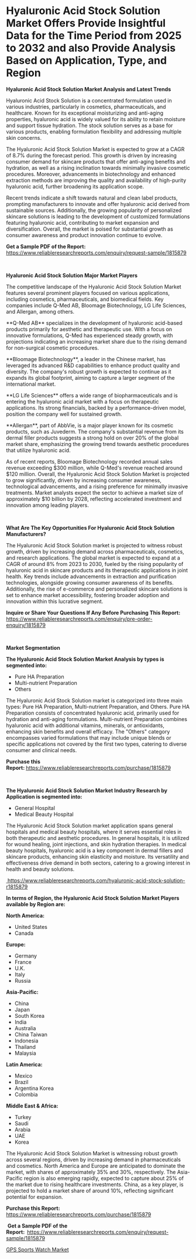 <p><h1>Hyaluronic Acid Stock Solution Market Offers Provide Insightful Data for the Time Period from 2025 to 2032 and also Provide Analysis Based on Application, Type, and Region</h1></p><p><strong>Hyaluronic Acid Stock Solution Market Analysis and Latest Trends</strong></p>
<p><p>Hyaluronic Acid Stock Solution is a concentrated formulation used in various industries, particularly in cosmetics, pharmaceuticals, and healthcare. Known for its exceptional moisturizing and anti-aging properties, hyaluronic acid is widely valued for its ability to retain moisture and support tissue hydration. The stock solution serves as a base for various products, enabling formulation flexibility and addressing multiple skin concerns.</p><p>The Hyaluronic Acid Stock Solution Market is expected to grow at a CAGR of 8.7% during the forecast period. This growth is driven by increasing consumer demand for skincare products that offer anti-aging benefits and hydration, as well as a rising inclination towards minimally invasive cosmetic procedures. Moreover, advancements in biotechnology and enhanced extraction methods are improving the quality and availability of high-purity hyaluronic acid, further broadening its application scope. </p><p>Recent trends indicate a shift towards natural and clean label products, prompting manufacturers to innovate and offer hyaluronic acid derived from sustainable sources. Additionally, the growing popularity of personalized skincare solutions is leading to the development of customized formulations featuring hyaluronic acid, contributing to market expansion and diversification. Overall, the market is poised for substantial growth as consumer awareness and product innovation continue to evolve.</p></p>
<p><strong>Get a Sample PDF of the Report:&nbsp;</strong> <a href="https://www.reliableresearchreports.com/enquiry/request-sample/1815879?utm_campaign=3581&utm_medium=2&utm_source=Github&utm_content=ia&utm_term=04042025&utm_id=hyaluronic-acid-stock-solution">https://www.reliableresearchreports.com/enquiry/request-sample/1815879</a></p>
<p>&nbsp;</p>
<p><strong>Hyaluronic Acid Stock Solution Major Market Players</strong></p>
<p><p>The competitive landscape of the Hyaluronic Acid Stock Solution Market features several prominent players focused on various applications, including cosmetics, pharmaceuticals, and biomedical fields. Key companies include Q-Med AB, Bloomage Biotechnology, LG Life Sciences, and Allergan, among others.</p><p>**Q-Med AB** specializes in the development of hyaluronic acid-based products primarily for aesthetic and therapeutic use. With a focus on innovative formulations, Q-Med has experienced steady growth, with projections indicating an increasing market share due to the rising demand for non-surgical cosmetic procedures.</p><p>**Bloomage Biotechnology**, a leader in the Chinese market, has leveraged its advanced R&D capabilities to enhance product quality and diversity. The company's robust growth is expected to continue as it expands its global footprint, aiming to capture a larger segment of the international market.</p><p>**LG Life Sciences** offers a wide range of biopharmaceuticals and is entering the hyaluronic acid market with a focus on therapeutic applications. Its strong financials, backed by a performance-driven model, position the company well for sustained growth.</p><p>**Allergan**, part of AbbVie, is a major player known for its cosmetic products, such as Juvederm. The company's substantial revenue from its dermal filler products suggests a strong hold on over 20% of the global market share, emphasizing the growing trend towards aesthetic procedures that utilize hyaluronic acid.</p><p>As of recent reports, Bloomage Biotechnology recorded annual sales revenue exceeding $300 million, while Q-Med's revenue reached around $120 million. Overall, the Hyaluronic Acid Stock Solution Market is projected to grow significantly, driven by increasing consumer awareness, technological advancements, and a rising preference for minimally invasive treatments. Market analysts expect the sector to achieve a market size of approximately $10 billion by 2028, reflecting accelerated investment and innovation among leading players.</p></p>
<p>&nbsp;</p>
<p><strong>What Are The Key Opportunities For Hyaluronic Acid Stock Solution Manufacturers?</strong></p>
<p><p>The Hyaluronic Acid Stock Solution market is projected to witness robust growth, driven by increasing demand across pharmaceuticals, cosmetics, and research applications. The global market is expected to expand at a CAGR of around 8% from 2023 to 2030, fueled by the rising popularity of hyaluronic acid in skincare products and its therapeutic applications in joint health. Key trends include advancements in extraction and purification technologies, alongside growing consumer awareness of its benefits. Additionally, the rise of e-commerce and personalized skincare solutions is set to enhance market accessibility, fostering broader adoption and innovation within this lucrative segment.</p></p>
<p><strong>Inquire or Share Your Questions If Any Before Purchasing This Report:</strong> <a href="https://www.reliableresearchreports.com/enquiry/pre-order-enquiry/1815879?utm_campaign=3581&utm_medium=2&utm_source=Github&utm_content=ia&utm_term=04042025&utm_id=hyaluronic-acid-stock-solution">https://www.reliableresearchreports.com/enquiry/pre-order-enquiry/1815879</a></p>
<p>&nbsp;</p>
<p><strong>Market Segmentation</strong></p>
<p><strong>The Hyaluronic Acid Stock Solution Market Analysis by types is segmented into:</strong></p>
<p><ul><li>Pure HA Preparation</li><li>Multi-nutrient Preparation</li><li>Others</li></ul></p>
<p><p>The Hyaluronic Acid Stock Solution market is categorized into three main types: Pure HA Preparation, Multi-nutrient Preparation, and Others. Pure HA Preparation consists of concentrated hyaluronic acid, primarily used for hydration and anti-aging formulations. Multi-nutrient Preparation combines hyaluronic acid with additional vitamins, minerals, or antioxidants, enhancing skin benefits and overall efficacy. The "Others" category encompasses varied formulations that may include unique blends or specific applications not covered by the first two types, catering to diverse consumer and clinical needs.</p></p>
<p><strong>Purchase this Report:&nbsp;</strong><a href="https://www.reliableresearchreports.com/purchase/1815879?utm_campaign=3581&utm_medium=2&utm_source=Github&utm_content=ia&utm_term=04042025&utm_id=hyaluronic-acid-stock-solution">https://www.reliableresearchreports.com/purchase/1815879</a></p>
<p>&nbsp;</p>
<p><strong>The Hyaluronic Acid Stock Solution Market Industry Research by Application is segmented into:</strong></p>
<p><ul><li>General Hospital</li><li>Medical Beauty Hospital</li></ul></p>
<p><p>The Hyaluronic Acid Stock Solution market application spans general hospitals and medical beauty hospitals, where it serves essential roles in both therapeutic and aesthetic procedures. In general hospitals, it is utilized for wound healing, joint injections, and skin hydration therapies. In medical beauty hospitals, hyaluronic acid is a key component in dermal fillers and skincare products, enhancing skin elasticity and moisture. Its versatility and effectiveness drive demand in both sectors, catering to a growing interest in health and beauty solutions.</p></p>
<p><a href="https://www.reliableresearchreports.com/hyaluronic-acid-stock-solution-r1815879?utm_campaign=3581&utm_medium=2&utm_source=Github&utm_content=ia&utm_term=04042025&utm_id=hyaluronic-acid-stock-solution">&nbsp;https://www.reliableresearchreports.com/hyaluronic-acid-stock-solution-r1815879</a></p>
<p><strong>In terms of Region, the Hyaluronic Acid Stock Solution Market Players available by Region are:</strong></p>
<p>
    <p> <strong> North America: </strong>
        <ul>
            <li>United States</li>
            <li>Canada</li>
        </ul>
        </p> 
    <p> <strong> Europe: </strong>
        <ul>
            <li>Germany</li>
            <li>France</li>
            <li>U.K.</li>
            <li>Italy</li>
            <li>Russia</li>
        </ul>
        </p> 
    <p> <strong> Asia-Pacific: </strong>
        <ul>
            <li>China</li>
            <li>Japan</li>
            <li>South Korea</li>
            <li>India</li>
            <li>Australia</li>
            <li>China Taiwan</li>
            <li>Indonesia</li>
            <li>Thailand</li>
            <li>Malaysia</li>
        </ul>
        </p> 
    <p> <strong> Latin America: </strong>
        <ul>
            <li>Mexico</li>
            <li>Brazil</li>
            <li>Argentina Korea</li>
            <li>Colombia</li>
        </ul>
        </p> 
    <p> <strong> Middle East & Africa: </strong>
        <ul>
            <li>Turkey</li>
            <li>Saudi</li>
            <li>Arabia</li>
            <li>UAE</li>
            <li>Korea</li>
        </ul>
    </p>
    </p>
<p><p>The Hyaluronic Acid Stock Solution Market is witnessing robust growth across several regions, driven by increasing demand in pharmaceuticals and cosmetics. North America and Europe are anticipated to dominate the market, with shares of approximately 35% and 30%, respectively. The Asia-Pacific region is also emerging rapidly, expected to capture about 25% of the market due to rising healthcare investments. China, as a key player, is projected to hold a market share of around 10%, reflecting significant potential for expansion.</p></p>
<p><strong>Purchase this Report: </strong><a href="https://www.reliableresearchreports.com/purchase/1815879?utm_campaign=3581&utm_medium=2&utm_source=Github&utm_content=ia&utm_term=04042025&utm_id=hyaluronic-acid-stock-solution">https://www.reliableresearchreports.com/purchase/1815879</a></p>
<p>&nbsp;<strong>Get a Sample PDF of the Report:&nbsp;&nbsp;</strong><a href="https://www.reliableresearchreports.com/enquiry/request-sample/1815879?utm_campaign=3581&utm_medium=2&utm_source=Github&utm_content=ia&utm_term=04042025&utm_id=hyaluronic-acid-stock-solution">https://www.reliableresearchreports.com/enquiry/request-sample/1815879</a></p>
<p><strong></strong></p>
<p><p><a href="https://github.com/tanckfelli84/Market-Research-Report-List-1/blob/main/gps-sports-watch-market.md?utm_campaign=3581&utm_medium=2&utm_source=Github&utm_content=ia&utm_term=04042025&utm_id=hyaluronic-acid-stock-solution">GPS Sports Watch Market</a></p></p>